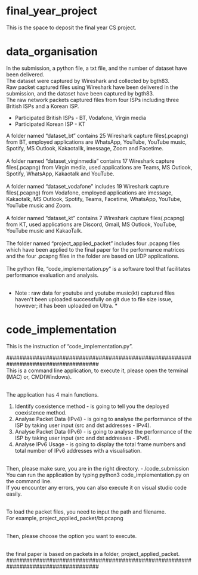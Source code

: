 # final_year_project
This is the space to deposit the final year CS project.

# data_organisation
In the submission, a python file, a txt file, and the number of dataset have been delivered. <br/> 
The dataset were captured by Wireshark and collected by bgth83. <br/> 
Raw packet captured files using Wireshark have been delivered in the submission, and the dataset have been captured by bgth83.<br/> 
The raw network packets captured files from four ISPs including three British ISPs and a Korean ISP. <br/> 
- Participated British ISPs - BT, Vodafone, Virgin media
- Participated Korean ISP - KT
 
A folder named “dataset_bt” contains 25 Wireshark capture files(.pcapng) from BT, employed applications are WhatsApp, YouTube, YouTube music, Spotify, MS Outlook, Kakaotallk, imessage, Zoom and Facetime.<br/> 
<br/> 
A folder named “dataset_virginmedia” contains 17 Wireshark capture files(.pcapng) from Virgin media, used applications are Teams, MS Outlook, Spotify, WhatsApp, Kakaotalk and YouTube. <br/> 
<br/> 
A folder named “dataset_vodafone” includes 19 Wireshark capture files(.pcapng) from Vodafone, employed applications are imessage, Kakaotalk, MS Outlook, Spotify, Teams, Facetime, WhatsApp, YouTube, YouTube music and Zoom. <br/> 
<br/> 
A folder named “dataset_kt” contains 7 Wireshark capture files(.pcapng) from KT, used applications are Discord, Gmail, MS Outlook, YouTube, YouTube music and KakaoTalk. <br/> <br/> 
The folder named “project_applied_packet” includes four .pcapng files which have been applied to the final paper for the performance matrices and the four .pcapng files in the folder are based on UDP applications.<br/> <br/> 
The python file, “code_implementation.py” is a software tool that facilitates performance evaluation and analysis. <br/> <br/> 
* Note : raw data for youtube and youtube music(kt) captured files haven't been uploaded successfully on git due to file size issue, however; it has been uploaded on Ultra. *

# code_implementation
This is the instruction of “code_implementation.py”.

#################################################################################### <br/> 
This is a command line application, to execute it, please open the terminal (MAC) or, CMD(Windows).<br/> <br/> 

The application has 4 main functions.<br/> 
1. Identify coexistence method - is going to tell you the deployed coexistence method.<br/> 
2. Analyse Packet Data (IPv4) - is going to analyse the performance of the ISP by taking user input (src and dst addresses - IPv4).<br/> 
3. Analyse Packet Data (IPv6) - is going to analyse the performance of the ISP by taking user input (src and dst addresses - IPv6).<br/> 
4. Analyse IPv6 Usage - is going to display the total frame numbers and total number of IPv6 addresses with a visualisation.<br/> <br/> 

Then, please make sure, you are in the right directory. - /code_submission<br/> 
You can run the application by typing python3 code_implementation.py on the command line.<br/> 
If you encounter any errors, you can also execute it on visual studio code easily.<br/> <br/> 

To load the packet files, you need to input the path and filename.<br/> 
For example, project_applied_packet/bt.pcapng<br/> <br/> 

Then, please choose the option you want to execute.<br/> <br/> 


the final paper is based on packets in a folder, project_applied_packet. <br/> 
####################################################################################




